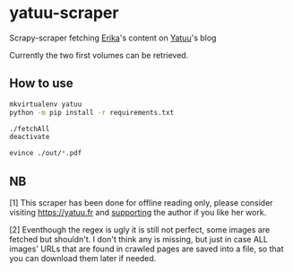 # yatuu-scraper

Scrapy-scraper fetching [Erika](https://yatuu.fr/erika-et-les-princes-en-detresse-page-1-a-4)'s content on [Yatuu](https://yatuu.fr)'s blog

Currently the two first volumes can be retrieved.

## How to use
```sh
mkvirtualenv yatuu
python -m pip install -r requirements.txt

./fetchAll
deactivate

evince ./out/*.pdf
```

## NB
[1] This scraper has been done for offline reading only, please consider visiting https://yatuu.fr and [supporting](https://fr.tipeee.com/yatuu) the author if you like her work.

[2] Eventhough the regex is ugly it is still not perfect, some images are fetched but shouldn't. I don't think any is missing, but just in case ALL images' URLs that are found in crawled pages are saved into a file, so that you can download them later if needed.
